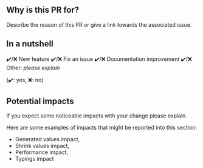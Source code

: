## Why is this PR for?

Describe the reason of this PR or give a link towards the associated issue.

## In a nutshell

✔️/❌ New feature
✔️/❌ Fix an issue
✔️/❌ Documentation improvement
✔️/❌ Other: *please explain*

(✔️: yes, ❌: no)

## Potential impacts

If you expect some noticeable impacts with your change please explain.

Here are some examples of impacts that might be reported into this section:
- Generated values impact,
- Shrink values impact,
- Performance impact,
- Typings impact
